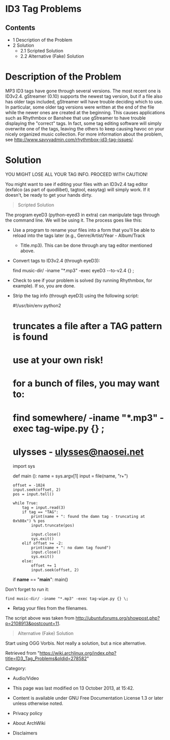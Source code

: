 ID3 Tag Problems
================

  

Contents
--------

-   1 Description of the Problem
-   2 Solution
    -   2.1 Scripted Solution
    -   2.2 Alternative (Fake) Solution

Description of the Problem
==========================

MP3 ID3 tags have gone through several versions. The most recent one is
ID3v2.4. gStreamer (0.10) supports the newest tag version, but if a file
also has older tags included, gStreamer will have trouble deciding which
to use. In particular, some older tag versions were written at the end
of the file while the newer ones are created at the beginning. This
causes applications such as Rhythmbox or Banshee that use gStreamer to
have trouble displaying the "correct" tags. In fact, some tag editing
software will simply overwrite one of the tags, leaving the others to
keep causing havoc on your nicely organized music collection. For more
information about the problem, see
http://www.savvyadmin.com/rhythmbox-id3-tag-issues/.

Solution
========

YOU MIGHT LOSE ALL YOUR TAG INFO. PROCEED WITH CAUTION!

You might want to see if editing your files with an ID3v2.4 tag editor
(exfalco (as part of quodlibet), tagtool, easytag) will simply work. If
it doesn't, be ready to get your hands dirty.

> Scripted Solution

The program eyeD3 (python-eyed3 in extra) can manipulate tags through
the command line. We will be using it. The process goes like this:

-   Use a program to rename your files into a form that you'll be able
    to reload into the tags later (e.g., Genre/Artist/Year - Album/Track
    - Title.mp3). This can be done through any tag editor mentioned
    above.
-   Convert tags to ID3v2.4 (through eyeD3):

     find music-dir/ -iname "*.mp3" -exec eyeD3 --to-v2.4 {} \;

-   Check to see if your problem is solved (by running Rhythmbox, for
    example). If so, you are done.
-   Strip the tag info (through eyeD3) using the following script:

    #!/usr/bin/env python2

    # truncates a file after a TAG pattern is found
    # use at your own risk!
    #
    # for a bunch of files, you may want to:
    # find somewhere/ -iname "*.mp3" -exec tag-wipe.py {} \;
    #
    # ulysses - ulysses@naosei.net

    import sys

    def main ():
    	name = sys.argv[1]
    	input = file(name, "r+")

    	offset = -1024
    	input.seek(offset, 2)
    	pos = input.tell()
    	
    	while True:
    		tag = input.read(3)
    		if tag == "TAG":
    			print(name + ": found the damn tag - truncating at 0x%08x") % pos
    			input.truncate(pos)

    			input.close()
    			sys.exit()
    		elif offset >= -2:
    			print(name + ": no damn tag found")
    			input.close()
    			sys.exit()
    		else:
    			offset += 1
    			input.seek(offset, 2)
    	
    if __name__ == "__main__":
    	main()

Don't forget to run it:

    find music-dir/ -iname "*.mp3" -exec tag-wipe.py {} \;

-   Retag your files from the filenames.

The script above was taken from
http://ubuntuforums.org/showpost.php?p=2108913&postcount=11.

> Alternative (Fake) Solution

Start using OGG Vorbis. Not really a solution, but a nice alternative.

Retrieved from
"https://wiki.archlinux.org/index.php?title=ID3_Tag_Problems&oldid=278582"

Category:

-   Audio/Video

-   This page was last modified on 13 October 2013, at 15:42.
-   Content is available under GNU Free Documentation License 1.3 or
    later unless otherwise noted.
-   Privacy policy
-   About ArchWiki
-   Disclaimers
